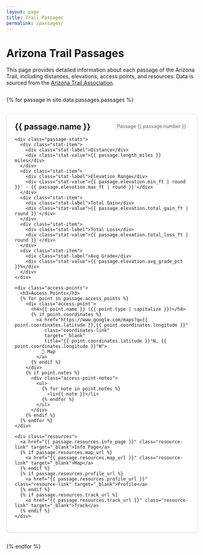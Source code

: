 ```yaml
---
layout: page
title: Trail Passages
permalink: /passages/
---
```


<style>
.passage-grid {
  display: grid;
  gap: 2em;
  margin: 2em 0;
}

.passage-card {
  background: #fff;
  border: 1px solid #dee2e6;
  border-radius: 8px;
  padding: 1.5em;
  box-shadow: 0 1px 3px rgba(0,0,0,0.1);
}

.passage-header {
  display: flex;
  justify-content: space-between;
  align-items: flex-start;
  margin-bottom: 1em;
}

.passage-title {
  margin: 0;
}

.passage-number {
  background: #f8f9fa;
  padding: 0.3em 0.6em;
  border-radius: 4px;
  font-size: 0.9em;
  color: #666;
}

.passage-stats {
  display: grid;
  grid-template-columns: repeat(auto-fit, minmax(150px, 1fr));
  gap: 1em;
  margin: 1em 0;
  font-size: 0.9em;
}

.stat-item {
  background: #f8f9fa;
  padding: 0.8em;
  border-radius: 4px;
  text-align: center;
}

.stat-label {
  color: #666;
  font-size: 0.9em;
  margin-bottom: 0.3em;
}

.stat-value {
  font-weight: 500;
  color: #2c3e50;
}

.access-points {
  margin-top: 1em;
}

.access-point {
  margin: 0.5em 0;
  padding: 0.8em;
  background: #f8f9fa;
  border-radius: 4px;
  display: flex;
  align-items: center;
  gap: 1em;
}

.access-point h4 {
  margin: 0;
  color: #2c3e50;
  flex: 1;
}

.coordinates-link {
  font-size: 0.9em;
  color: #0366d6;
  text-decoration: none;
  white-space: nowrap;
}

.coordinates-link:hover {
  text-decoration: underline;
}

.access-point-notes {
  margin-top: 0.5em;
  font-size: 0.9em;
  color: #666;
}

.resources {
  margin-top: 1em;
  display: flex;
  gap: 0.8em;
}

.resource-link {
  display: inline-block;
  padding: 0.4em 0.8em;
  background: #e9ecef;
  border-radius: 4px;
  text-decoration: none;
  color: #495057;
  font-size: 0.9em;
}

.resource-link:hover {
  background: #dee2e6;
}
</style>

# Arizona Trail Passages

This page provides detailed information about each passage of the Arizona Trail, including distances, elevations, access points, and resources. Data is sourced from the [Arizona Trail Association](https://aztrail.org/explore/passages/).

<div class="passage-grid">
{% for passage in site.data.passages.passages %}
  <div class="passage-card">
    <div class="passage-header">
      <h2 class="passage-title">{{ passage.name }}</h2>
      <span class="passage-number">Passage {{ passage.number }}</span>
    </div>
    
    <div class="passage-stats">
      <div class="stat-item">
        <div class="stat-label">Distance</div>
        <div class="stat-value">{{ passage.length_miles }} miles</div>
      </div>
      <div class="stat-item">
        <div class="stat-label">Elevation Range</div>
        <div class="stat-value">{{ passage.elevation.min_ft | round }}' - {{ passage.elevation.max_ft | round }}'</div>
      </div>
      <div class="stat-item">
        <div class="stat-label">Total Gain</div>
        <div class="stat-value">{{ passage.elevation.total_gain_ft | round }}′</div>
      </div>
      <div class="stat-item">
        <div class="stat-label">Total Loss</div>
        <div class="stat-value">{{ passage.elevation.total_loss_ft | round }}′</div>
      </div>
      <div class="stat-item">
        <div class="stat-label">Avg Grade</div>
        <div class="stat-value">{{ passage.elevation.avg_grade_pct }}%</div>
      </div>
    </div>

    <div class="access-points">
      <h3>Access Points</h3>
      {% for point in passage.access_points %}
        <div class="access-point">
          <h4>{{ point.name }} ({{ point.type | capitalize }})</h4>
          {% if point.coordinates %}
            <a href="https://www.google.com/maps?q={{ point.coordinates.latitude }},{{ point.coordinates.longitude }}" 
               class="coordinates-link" 
               target="_blank" 
               title="{{ point.coordinates.latitude }}°N, {{ point.coordinates.longitude }}°W">
              📍 Map
            </a>
          {% endif %}
        </div>
        {% if point.notes %}
          <div class="access-point-notes">
            <ul>
              {% for note in point.notes %}
                <li>{{ note }}</li>
              {% endfor %}
            </ul>
          </div>
        {% endif %}
      {% endfor %}
    </div>

    <div class="resources">
      <a href="{{ passage.resources.info_page }}" class="resource-link" target="_blank">Info Page</a>
      {% if passage.resources.map_url %}
        <a href="{{ passage.resources.map_url }}" class="resource-link" target="_blank">Map</a>
      {% endif %}
      {% if passage.resources.profile_url %}
        <a href="{{ passage.resources.profile_url }}" class="resource-link" target="_blank">Profile</a>
      {% endif %}
      {% if passage.resources.track_url %}
        <a href="{{ passage.resources.track_url }}" class="resource-link" target="_blank">Track</a>
      {% endif %}
    </div>
  </div>
{% endfor %}
</div>

<script>
// Round numbers to 1 decimal place
document.querySelectorAll('.stat-value').forEach(el => {
  const text = el.textContent;
  if (text.includes('%')) {
    el.textContent = parseFloat(text).toFixed(1) + '%';
  }
});
</script> 